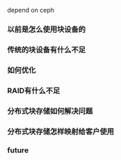 depend on ceph
### 以前是怎么使用块设备的
### 传统的块设备有什么不足
### 如何优化
### RAID有什么不足
### 分布式块存储如何解决问题
### 分布式块存储怎样映射给客户使用
### future
